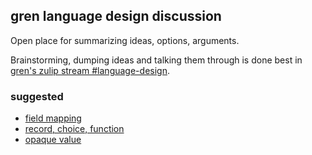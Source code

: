 ## gren language design discussion

Open place for summarizing ideas, options, arguments.

Brainstorming, dumping ideas and talking them through is done best in [gren's zulip stream #language-design](https://gren.zulipchat.com/#narrow/stream/318904-language-design).

### suggested
  - [field mapping](/field-mapping.md)
  - [record, choice, function](/record-choice-function.md)
  - [opaque value](/opaque-value.md)
